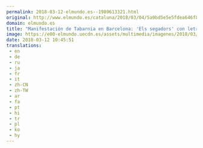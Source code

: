 ```yaml
---
permalink: 2018-03-12-elmundo.es--1989613321.html
original: http://www.elmundo.es/cataluna/2018/03/04/5a9bd5e5e5fdea646f8b46a4.html
domain: elmundo.es
title: "Manifestación de Tabarnia en Barcelona: 'Els segadors' con letra de Marta Sánchez"
image: https://e00-elmundo.uecdn.es/assets/multimedia/imagenes/2018/03/04/15201622325775.jpg
date: 2018-03-12 10:45:51
translations: 
 - en
 - de
 - ru
 - ja
 - fr
 - it
 - zh-CN
 - zh-TW
 - ar
 - fa
 - pt
 - hi
 - tr
 - pl
 - ko
 - hy
---
```



